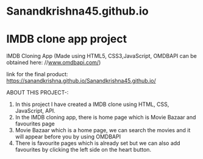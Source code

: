 # Sanandkrishna45.github.io
# IMDB clone app project

IMDB Cloning App (Made using HTML5, CSS3,JavaScript, OMDBAPI can be obtained here: //www.omdbapi.com/)

link for the final product: https://sanandkrishna.github.io/Sanandkrishna45.github.io/


ABOUT THIS PROJECT-: 
  1. In this project I have created a IMDB clone using HTML, CSS, JavaScript, API.
  2. In the IMDB cloning app, there is home page which is Movie Bazaar and favourites page
  3. Movie Bazaar which is a home page, we can search the movies and it will appear before you by using OMDBAPI
  4. There is favourite pages which is already set but we can also add favourites by clicking the left side on the heart button.
